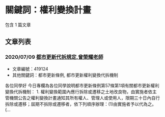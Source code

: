 # 關鍵詞：權利變換計畫

包含 1 篇文章

## 文章列表

### 2020/07/09 [都市更新代拆規定,曾榮耀老師](../../articles/419124_%E9%83%BD%E5%B8%82%E6%9B%B4%E6%96%B0%E4%BB%A3%E6%8B%86%E8%A6%8F%E5%AE%9A%2C%E6%9B%BE%E6%A6%AE%E8%80%80%E8%80%81%E5%B8%AB.md)
- 文章編號：419124
- 其他關鍵詞：都市更新條例, 都市更新權利變換代拆機制

各位同學好 今日專欄為各位同學說明都市更新條例第57條第1項有關都市更新權利變換代拆機制： 1. 權利變換範圍內應行拆除或遷移之土地改良物，由實施者依主管機關公告之權利變換計畫通知其所有權人、管理人或使用人，限期三十日內自行拆除或遷移；屆期不拆除或遷移者，依下列順序辦理：(1)由實施者予以代為之。(...
